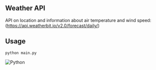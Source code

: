 ## Weather API

API on location and information about air temperature and wind speed:
(https://api.weatherbit.io/v2.0/forecast/daily/)

## Usage 
```
python main.py
```

![Python](https://github.com/zeinabmostafavi/pydeploy/assets/80622132/7b16a1ed-7dc6-4cc0-b310-0a53ac1ca24c)
